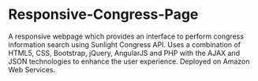 # Responsive-Congress-Page

A responsive webpage which provides an interface to perform congress information search using Sunlight Congress API. 
Uses a combination of HTML5, CSS, Bootstrap, jQuery, AngularJS and PHP with the AJAX and JSON technologies to enhance the user experience.
Deployed on Amazon Web Services.

